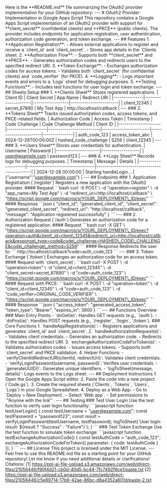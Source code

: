 Here is the \*\*README.md\*\* file summarizing the OAuth2 provider implementation for your GitHub repository: --- # OAuth2 Provider Implementation in Google Apps Script This repository contains a Google Apps Script implementation of an OAuth2 provider with support for \*\*client\_secret\*\* (confidential clients) and \*\*PKCE\*\* (public clients). The provider includes endpoints for application registration, user authentication, authorization code generation, and token exchange. --- ## Features 1. \*\*Application Registration\*\*: - Allows external applications to register and receive a \`client\_id\` and \`client\_secret\`. - Stores app details in the \`Clients\` sheet. 2. \*\*Authorization Flow\*\*: - Supports both \*\*client\_secret\*\* and \*\*PKCE\*\*. - Generates authorization codes and redirects users to the specified redirect URI. 3. \*\*Token Exchange\*\*: - Exchanges authorization codes for access tokens. - Validates both \`client\_secret\` (for confidential clients) and \`code\_verifier\` (for PKCE). 4. \*\*Logging\*\*: - Logs important events and errors to a \`Logs\` sheet for debugging purposes. 5. \*\*Testing Functions\*\*: - Includes test functions for user login and token exchange. --- ## Sheets Setup ### 1. \*\*Clients Sheet\*\* Stores registered applications. | Client ID | Client Secret | App Name | Redirect URI | |---------------|---------------------|------------------|------------------------| | client\_12345 | secret\_67890 | My Test App | http://localhost/callback | --- ### 2. \*\*Tokens Sheet\*\* Tracks issued authorization codes, access tokens, and PKCE-related fields. | Authorization Code | Access Token | Timestamp | Code Challenge | Code Challenge Method | Client ID | |---------------------|--------------------|--------------------------|------------------------|-----------------------|---------------| | auth\_code\_123 | access\_token\_abc | 2024-12-28T00:00:00Z | hashed\_code\_challenge | S256 | client\_12345 | --- ### 3. \*\*Users Sheet\*\* Stores user credentials for authentication. | Username | Password | |----------------------|-------------------| | user@example.com | password123 | --- ### 4. \*\*Logs Sheet\*\* Records logs for debugging purposes. | Timestamp | Message | Details | |---------------------|----------------------------------|---------------------------------------------| | 2024-12-28 00:00:00 | Starting handleLogin... | {"username":"user@example.com"} | --- ## Endpoints ### 1. Application Registration (\`/register\`) Registers a new application with the OAuth2 provider. #### Request \`\`\`bash curl -X POST \\ -d "operation=register" \\ -d "app\_name=My Test App" \\ -d "redirect\_uri=http://localhost/callback" \\ "https://script.google.com/macros/s/YOUR\_DEPLOYMENT\_ID/exec" \`\`\` #### Response \`\`\`json { "client\_id": "generated\_client\_id", "client\_secret": "generated\_client\_secret", "redirect\_uri": "http://localhost/callback", "message": "Application registered successfully" } \`\`\` --- ### 2. Authorization Request (\`/auth\`) Generates an authorization code for a registered application. #### Request \`\`\`bash curl -X GET \\ "https://script.google.com/macros/s/YOUR\_DEPLOYMENT\_ID/exec?operation=auth&client\_id=client\_12345&redirect\_uri=http://localhost/callback&response\_type=code&code\_challenge=HASHED\_CODE\_CHALLENGE&code\_challenge\_method=S256" \`\`\` #### Response Redirects the user to: \`\`\` http://localhost/callback?code=auth\_code\_123 \`\`\` --- ### 3. Token Exchange (\`/token\`) Exchanges an authorization code for an access token. #### Request with \`client\_secret\`: \`\`\`bash curl -X POST \\ -d "operation=token" \\ -d "client\_id=client\_12345" \\ -d "client\_secret=secret\_67890" \\ -d "code=auth\_code\_123" \\ "https://script.google.com/macros/s/YOUR\_DEPLOYMENT\_ID/exec" \`\`\` #### Request with PKCE: \`\`\`bash curl -X POST \\ -d "operation=token" \\ -d "client\_id=client\_12345" \\ -d "code=auth\_code\_123" \\ -d "code\_verifier=ORIGINAL\_CODE\_VERIFIER" \\ "https://script.google.com/macros/s/YOUR\_DEPLOYMENT\_ID/exec" \`\`\` #### Response \`\`\`json { "access\_token": "generated\_access\_token", "token\_type": "Bearer", "expires\_in": 3600 } \`\`\` --- ## Functions Overview ### Main Entry Points - \`doGet(e)\`: Handles GET requests (e.g., \`/auth\`). - \`doPost(e)\`: Handles POST requests (e.g., \`/register\`, \`/login\`, \`/token\`). ### Core Functions 1. \`handleAppRegistration(e)\`: - Registers applications and generates \`client\_id\` and \`client\_secret\`. 2. \`handleAuthorizationRequest(e)\`: - Validates client credentials. - Generates an authorization code. - Redirects to the specified redirect URI. 3. \`exchangeAuthorizationCodeForToken(e)\`: - Validates authorization codes. - Issues access tokens. - Supports both \`client\_secret\` and PKCE validation. 4. Helper Functions: - \`verifyClientIdRedirectURI(clientId, redirectUri)\`: Validates client credentials. - \`verifyLoginPassword(username, password)\`: Verifies user credentials. - \`generateUUID()\`: Generates unique identifiers. - \`logToSheet(message, details)\`: Logs events to the Logs sheet. --- ## Deployment Instructions 1. Open the Google Apps Script editor. 2. Paste the code into a new project (\`Code.gs\`). 3. Create the required sheets (\`Clients\`, \`Tokens\`, \`Users\`, \`Logs\`) in your Google Spreadsheet. 4. Deploy as a Web App: - Go to \`Deploy > New Deployment\`. - Select \`Web app\`. - Set permissions to \`"Anyone with the link"\`. --- ## Testing ### Test User Login Use the test function to verify user login functionality: \`\`\`javascript function testUserLogin() { const testUsername = "user@example.com"; const testPassword = "password123"; const result = verifyLoginPassword(testUsername, testPassword); logToSheet(\`User login result: ${result ? "Success" : "Failure"}\`); } \`\`\` ### Test Token Exchange Use the test function to simulate token exchange: \`\`\`javascript function testExchangeAuthorizationCode() { const testAuthCode = "auth\_code\_123"; exchangeAuthorizationCodeForToken({ parameter: { code: testAuthCode } }); } \`\`\` --- ## License This project is licensed under the MIT License. --- Feel free to use this README.md file as a starting point for your GitHub repository! Let me know if you need additional details or clarifications! Citations: \[1\] https://ppl-ai-file-upload.s3.amazonaws.com/web/direct-files/21056446/f90f4d21-cb0d-40d5-bc44-7fc7492f9ce1/paste.txt \[2\] https://ppl-ai-file-upload.s3.amazonaws.com/web/direct-files/21056446/c5e89714-17b6-42ae-86bc-d8a4352a601d/paste-2.txt
